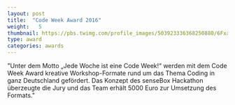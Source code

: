 ```yaml
---
layout: post
title:  "Code Week Award 2016"
weight:   5
thumbnail: https://pbs.twimg.com/profile_images/503923336368250880/6Fxan0sP_400x400.png
type: award
categories: awards
---
```

"Unter dem Motto „Jede Woche ist eine Code Week!“ werden mit dem Code Week Award kreative Workshop-Formate rund um das Thema Coding in ganz Deutschland gefördert. Das Konzept des senseBox Hackathon überzeugte die Jury und das Team erhält 5000 Euro zur Umsetzung des Formats."
